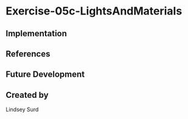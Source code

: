 # Exercise-05c-LightsAndMaterials


## Implementation

## References

## Future Development

## Created by
Lindsey Surd
